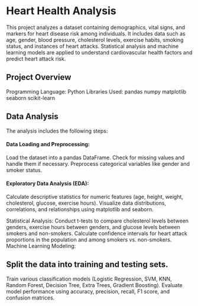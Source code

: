 # Heart Health Analysis
This project analyzes a dataset containing demographics, vital signs, and markers for heart disease risk among individuals. It includes data such as age, gender, blood pressure, cholesterol levels, exercise habits, smoking status, and instances of heart attacks. Statistical analysis and machine learning models are applied to understand cardiovascular health factors and predict heart attack risk.

## Project Overview
Programming Language: Python
Libraries Used:
pandas
numpy
matplotlib
seaborn
scikit-learn

## Data Analysis
The analysis includes the following steps:

#### Data Loading and Preprocessing:

Load the dataset into a pandas DataFrame.
Check for missing values and handle them if necessary.
Preprocess categorical variables like gender and smoker status.

#### Exploratory Data Analysis (EDA):
Calculate descriptive statistics for numeric features (age, height, weight, cholesterol, glucose, exercise hours).
Visualize data distributions, correlations, and relationships using matplotlib and seaborn.

Statistical Analysis:
Conduct t-tests to compare cholesterol levels between genders, exercise hours between genders, and glucose levels between smokers and non-smokers.
Calculate confidence intervals for heart attack proportions in the population and among smokers vs. non-smokers.
Machine Learning Modeling:

## Split the data into training and testing sets.
Train various classification models (Logistic Regression, SVM, KNN, Random Forest, Decision Tree, Extra Trees, Gradient Boosting).
Evaluate model performance using accuracy, precision, recall, F1 score, and confusion matrices.
